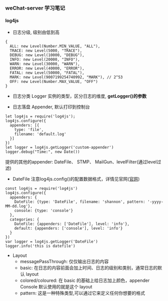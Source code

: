 ### weChat-server 学习笔记

#### log4js
+ 日志分级, 级别由低到高
```
{
  ALL: new Level(Number.MIN_VALUE, "ALL"),
  TRACE: new Level(5000, "TRACE"),
  DEBUG: new Level(10000, "DEBUG"),
  INFO: new Level(20000, "INFO"),
  WARN: new Level(30000, "WARN"),
  ERROR: new Level(40000, "ERROR"),
  FATAL: new Level(50000, "FATAL"),
  MARK: new Level(9007199254740992, "MARK"), // 2^53
  OFF: new Level(Number.MAX_VALUE, "OFF")
}
```
  
+ 日志分类 Logger 实例的类型，区分日志的维度, **getLogger()的参数**

+ 日志落盘 Appender, 默认打印到控制台
```
let log4js = require('log4js');
log4js.configure({
  appenders: [{
    type: 'file',
    filename: 'default.log'
  }]
})
let logger = log4js.getLogger('custom-appender')
logger.debug("Time:", new Date())
```
提供的其他的appender: DateFile、 STMP、 MailGun、levelFilter(通过level过滤)

+ DateFile 注意log4js.config()的配置数据格式，详情见官网([官网](https://github.com/log4js-node/log4js-node))
```
const log4js = require('log4js')
log4js.configure({
  appenders: {
    DateFile: {type: 'DateFile', filename: 'shannon', pattern: '-yyyy-MM-dd.log'},
    console: {type: 'console'}
  },
  categories: {
    DateFile: {appenders: ['DateFile'], level: 'info'},
    default: {appenders: ['console'], level: 'info'}
  }
})
var logger = log4js.getLogger('DateFile')
logger.info('this is datefile')
```
+ Layout
	+ messagePassThrough: 仅仅输出日志的内容
	+ basic: 在日志的内容前面会加上时间、日志的级别和类别，通常日志的默认 layout
	+ colored/coloured: 在 basic 的基础上给日志加上颜色，appender Console 默认使用的就是这个 layout
	+ pattern: 这是一种特殊类型,可以通过它来定义任何你想要的格式